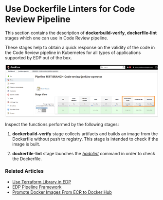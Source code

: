# Use Dockerfile Linters for Code Review Pipeline

This section contains the description of **dockerbuild-verify**, **dockerfile-lint** stages which one can use in Code Review pipeline.

These stages help to obtain a quick response on the validity of the code in the Code Review pipeline in Kubernetes for all types of applications supported by EDP out of the box.

  ![add_custom_lib2](../assets/user-guide/stages1.png)

Inspect the functions performed by the following stages:

1. **dockerbuild-verify** stage collects artifacts and builds an image from the Dockerfile without push to registry. This stage is intended to check if the image is built.

2. **dockerfile-lint** stage launches the [_hadolint_](https://github.com/hadolint/hadolint) command in order to check the Dockerfile.

### Related Articles

* [Use Terraform Library in EDP](terraform-stages.md)
* [EDP Pipeline Framework](pipeline-framework.md)
* [Promote Docker Images From ECR to Docker Hub](ecr-to-docker-stages.md)
